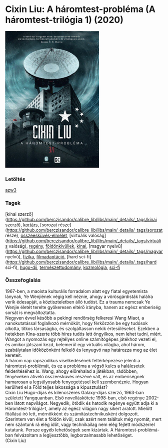 # <a name="id_1451">Cixin Liu: A háromtest-probléma (A háromtest-trilógia 1) (2020)</a>
<img src="https://github.com/BercziSandor/calibre_lib/raw/main/libs/main/Cixin%20Liu/A%20haromtest-problema%20%281451%29/cover.jpg" alt="cover" width="300"/>

### Letöltés
[azw3](https://github.com/BercziSandor/calibre_lib/raw/main/libs/main/Cixin%20Liu/A%20haromtest-problema%20%281451%29/A%20haromtest-problema%20-%20Cixin%20Liu.azw3)

### Tagek
[kínai szerző](https://github.com/berczisandor/calibre_lib/libs/main/_details/_tags/kínai szerző), [kortárs](https://github.com/berczisandor/calibre_lib/libs/main/_details/_tags/kortárs), [sorozat része](https://github.com/berczisandor/calibre_lib/libs/main/_details/_tags/sorozat része), [összeesküvés-elmélet](https://github.com/berczisandor/calibre_lib/libs/main/_details/_tags/összeesküvés-elmélet), [virtuális valóság](https://github.com/berczisandor/calibre_lib/libs/main/_details/_tags/virtuális valóság), [regény](https://github.com/berczisandor/calibre_lib/libs/main/_details/_tags/regény), [földönkívüliek](https://github.com/berczisandor/calibre_lib/libs/main/_details/_tags/földönkívüliek), [kínai](https://github.com/berczisandor/calibre_lib/libs/main/_details/_tags/kínai), [magyar nyelvű](https://github.com/berczisandor/calibre_lib/libs/main/_details/_tags/magyar nyelvű), [fizika](https://github.com/berczisandor/calibre_lib/libs/main/_details/_tags/fizika), [filmadaptáció](https://github.com/berczisandor/calibre_lib/libs/main/_details/_tags/filmadaptáció), [hard sci-fi](https://github.com/berczisandor/calibre_lib/libs/main/_details/_tags/hard sci-fi), [hugo-díj](https://github.com/berczisandor/calibre_lib/libs/main/_details/_tags/hugo-díj), [természettudomány](https://github.com/berczisandor/calibre_lib/libs/main/_details/_tags/természettudomány), [kozmológia](https://github.com/berczisandor/calibre_lib/libs/main/_details/_tags/kozmológia), [sci-fi](https://github.com/berczisandor/calibre_lib/libs/main/_details/_tags/sci-fi)

### Összefoglalás
<div>
<p>1967-ben, ​a maoista kulturális forradalom alatt egy fiatal egyetemista lánynak, Ye Wenjiének végig kell néznie, ahogy a vörösgárdisták halálra verik édesapját, a köztiszteletben álló tudóst. Ez a trauma nemcsak Ye Wenjie életét terelte gyökeresen eltérő irányba, hanem az egész emberiség sorsát is megváltoztatta.<br>Negyven évvel később a pekingi rendőrség felkeresi Wang Miaot, a nanokutatással foglalkozó mérnököt, hogy férkőzzön be egy tudósok alkotta, titkos társaságba, és szolgáltasson nekik értesüléseket. Ezekben a hetekben Kína-szerte több híres tudós lett öngyilkos, nem lehet tudni, miért. Wangot a nyomozás egy rejtélyes online számítógépes játékhoz vezeti el, és amikor játszani kezd, belemerül egy virtuális világba, ahol három, szabálytalan időközönként felkelő és lenyugvó nap határozza meg az élet kereteit.<br>A három nap rapszodikus viselkedésének feltérképezése jelenti a háromtest-problémát, és ez a probléma a végső kulcs a halálesetek felderítéséhez is. Wang, ahogy előrehalad a játékban, rádöbben, fényéveken átívelő összeesküvés részévé vált, és az emberiségnek hamarosan a legsúlyosabb fenyegetéssel kell szembenéznie. Hogyan kerülheti el a Föld teljes lakossága a kipusztulást?<br>Cixin Liu Hugo-díjas és kilencszeres Galaxy-díjas szerző, 1963-ban született Yangquanban. Első novelláskötete 1998-ban, első regénye 2002-ben látott napvilágot. Negyedik, ötödik és hatodik regénye együtt adja ki a Háromtest-trilógiá-t, amely az egész világon nagy sikert aratott. Mielőtt főállású író lett, mérnökként és számítástechnikusként dolgozott. <br>Szerintem van élet a földön kívül, csak azért nem találtuk még nyomát, mert nem szántunk rá elég időt, vagy technikailag nem elég fejlett módszerrel kutatunk. Persze egyéb lehetőségek sem kizártak. A Háromtest-problémá-ban felvázoltam a legijesztőbb, legborzalmasabb lehetőséget.<br>(Cixin Liu)</p></div>


